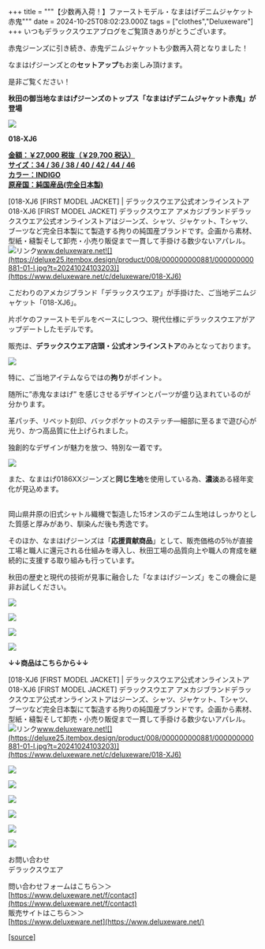 +++
title = """【少数再入荷！】ファーストモデル・なまはげデニムジャケット赤鬼"""
date = 2024-10-25T08:02:23.000Z
tags = ["clothes","Deluxeware"]
+++
いつもデラックスウエアブログをご覧頂きありがとうございます。

赤鬼ジーンズに引き続き、赤鬼デニムジャケットも少数再入荷となりました！

なまはげジーンズとの**セットアップ**もお楽しみ頂けます。

是非ご覧ください！

**秋田の御当地なまはげジーンズのトップス「なまはげデニムジャケット赤鬼」が登場**

[![](https://stat.ameba.jp/user_images/20241025/17/deluxeware/4f/ab/j/o0971121415502073235.jpg)](https://stat.ameba.jp/user_images/20241025/17/deluxeware/4f/ab/j/o0971121415502073235.jpg)

**018-XJ6**

**[金額：￥27,000 税抜（￥29,700 税込）  
サイズ：34 / 36 / 38 / 40 / 42 / 44 / 46  
カラー：INDIGO  
原産国：純国産品(完全日本製)](https://www.deluxeware.net/c/deluxeware/018-XJ6)**

[018-XJ6 \[FIRST MODEL JACKET\] | デラックスウエア公式オンラインストア018-XJ6 \[FIRST MODEL JACKET\] デラックスウエア アメカジブランドデラックスウエア公式オンラインストアはジーンズ、シャツ、ジャケット、Tシャツ、ブーツなど完全日本製にて製造する拘りの純国産ブランドです。企画から素材、型紙・縫製そして卸売・小売り販促まで一貫して手掛ける数少ないアパレル。![リンク](https://c.stat100.ameba.jp/ameblo/symbols/v3.20.0/svg/gray/editor_link.svg)www.deluxeware.net![](https://deluxe25.itembox.design/product/008/000000000881/000000000881-01-l.jpg?t=20241024103203)](https://www.deluxeware.net/c/deluxeware/018-XJ6)

こだわりのアメカジブランド「デラックスウエア」が手掛けた、ご当地デニムジャケット「018-XJ6」。

片ポケのファーストモデルをベースにしつつ、現代仕様にデラックスウエアがアップデートしたモデルです。

販売は、**デラックスウエア店頭・公式オンラインストア**のみとなっております。

[![](https://stat.ameba.jp/user_images/20241025/16/deluxeware/00/bd/j/o1124150015502068614.jpg)](https://stat.ameba.jp/user_images/20241025/16/deluxeware/00/bd/j/o1124150015502068614.jpg)

特に、ご当地アイテムならではの**拘り**がポイント。

随所に”赤鬼なまはげ” を感じさせるデザインとパーツが盛り込まれているのが分かります。

革パッチ、リベット刻印、バックポケットのステッチ—細部に至るまで遊び心が光り、かつ高品質に仕上げられました。

独創的なデザインが魅力を放つ、特別な一着です。

![](https://stat.ameba.jp/user_images/20230504/16/deluxeware/e1/99/j/o0690047515279458758.jpg?caw=800)

また、なまはげ0186XXジーンズと**同じ生地**を使用している為、**濃淡**ある経年変化が見込めます。  
 

岡山県井原の旧式シャトル織機で製造した15オンスのデニム生地はしっかりとした質感と厚みがあり、馴染んだ後も秀逸です。

そのほか、なまはげジーンズは「**応援貢献商品**」として、販売価格の5％が直接工場と職人に還元される仕組みを導入し、秋田工場の品質向上や職人の育成を継続的に支援する取り組みも行っています。  
  
秋田の歴史と現代の技術が見事に融合した「なまはげジーンズ」をこの機会に是非お試しください。

[![](https://stat.ameba.jp/user_images/20241025/16/deluxeware/d0/d9/j/o1126150015502068626.jpg)](https://stat.ameba.jp/user_images/20241025/16/deluxeware/d0/d9/j/o1126150015502068626.jpg)

[![](https://stat.ameba.jp/user_images/20241025/16/deluxeware/c1/25/j/o1126150015502068620.jpg)](https://stat.ameba.jp/user_images/20241025/16/deluxeware/c1/25/j/o1126150015502068620.jpg)

[![](https://stat.ameba.jp/user_images/20241025/16/deluxeware/ee/cc/j/o0749093615502069941.jpg)](https://stat.ameba.jp/user_images/20241025/16/deluxeware/ee/cc/j/o0749093615502069941.jpg)

![](https://deluxe25.itembox.design/product/008/000000000881/000000000881-01-l.jpg?t=20241024103203)

**↓↓商品はこちらから↓↓**

[018-XJ6 \[FIRST MODEL JACKET\] | デラックスウエア公式オンラインストア018-XJ6 \[FIRST MODEL JACKET\] デラックスウエア アメカジブランドデラックスウエア公式オンラインストアはジーンズ、シャツ、ジャケット、Tシャツ、ブーツなど完全日本製にて製造する拘りの純国産ブランドです。企画から素材、型紙・縫製そして卸売・小売り販促まで一貫して手掛ける数少ないアパレル。![リンク](https://c.stat100.ameba.jp/ameblo/symbols/v3.20.0/svg/gray/editor_link.svg)www.deluxeware.net![](https://deluxe25.itembox.design/product/008/000000000881/000000000881-01-l.jpg?t=20241024103203)](https://www.deluxeware.net/c/deluxeware/018-XJ6)

[![](https://stat.ameba.jp/user_images/20241016/14/deluxeware/bc/37/j/o0930015015498595508.jpg?caw=800)](https://www.deluxeware.net/c/tokusyu)

[![](https://stat.ameba.jp/user_images/20241007/16/deluxeware/df/96/j/o0800026015495163803.jpg?caw=800)](https://www.deluxeware.net/)

[![](https://stat.ameba.jp/user_images/20240614/12/deluxeware/fb/b4/j/o0800026015451324172.jpg?caw=800)](https://www.deluxeware.net/c/2024FWreserveall)

[![](https://stat.ameba.jp/user_images/20240315/15/deluxeware/04/7f/j/o0800026015413271803.jpg?caw=800)](https://www.instagram.com/deluxeware/?hl=ja)

[![](https://stat.ameba.jp/user_images/20220415/12/deluxeware/3b/ce/j/o0800026015103175481.jpg?caw=800)](https://www.deluxeware.net/f/headstore)

[![](https://stat.ameba.jp/user_images/20220415/12/deluxeware/d7/c6/j/o0800026015103175487.jpg?caw=800)](https://www.deluxeware.net/)

お問い合わせ  
デラックスウエア

問い合わせフォームはこちら＞＞  
[https://www.deluxeware.net/f/contact](https://www.deluxeware.net/f/contact)  
販売サイトはこちら＞＞  
[https://www.deluxeware.net](https://www.deluxeware.net/)

[[source]](https://ameblo.jp/deluxeware/entry-12872554276.html)
